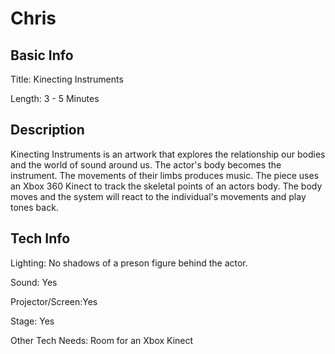 # Chris


## Basic Info

Title: Kinecting Instruments

Length: 3 - 5 Minutes


## Description

Kinecting Instruments is an artwork that explores the relationship our bodies and the world of sound around us. The actor's body becomes the instrument. The movements of their limbs produces music. The piece uses an Xbox 360 Kinect to track the skeletal points of an actors body. The body moves and the system will react to the individual's movements and play tones back. 


## Tech Info

Lighting: No shadows of a preson figure behind the actor. 

Sound: Yes

Projector/Screen:Yes

Stage: Yes

Other Tech Needs: Room for an Xbox Kinect

